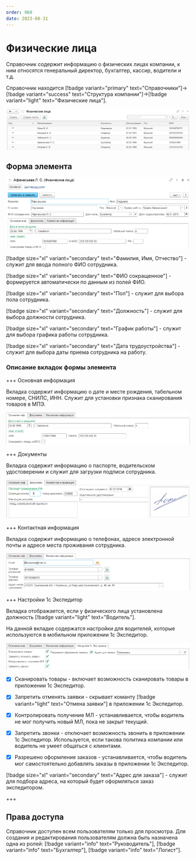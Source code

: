 ```yaml
---
order: 960
date: 2023-08-31
---
```

# Физические лица


Справочник содержит информацию о физических лицах компании, к ним относятся генеральный директор, бухгалтер, кассир, водители и т.д.

Справочник находится [!badge variant="primary" text="Справочники"]->[!badge variant="success" text="Структура компании"]->[!badge variant="light" text="Физические лица"].

![Форма списка физические лица](/images/Форма_списка_физические_лица.jpg)

## Форма элемента

![](/images/Форма_элемента_физические_лица.jpg)

[!badge size="xl" variant="secondary" text="Фамилия, Имя, Отчество"] - служит для ввода полного ФИО сотрудника.

[!badge size="xl" variant="secondary" text="ФИО сокращенное"] - формируется автоматически по данным из полей ФИО.

[!badge size="xl" variant="secondary" text="Пол"] - служит для выбора пола сотрудника.

[!badge size="xl" variant="secondary" text="Должность"] - служит для выбора должности сотрудника.

[!badge size="xl" variant="secondary" text="График работы"] - служит для выбора графика работы сотрудника.

[!badge size="xl" variant="secondary" text="Дата трудоустройства"] - служит для выбора даты приема  сотрудника на работу.

### Описание вкладок формы элемента

+++ Основная информация

Вкладка содержит информацию о дате и месте рождения, табельном номере, СНИЛС, ИНН. Служит для установки признака сканирования товаров в МПЭ.

![](/images/Вкладка_осн_инф_физлица.jpg)

+++ Документы

Вкладка содержит информацию о паспорте, водительском удостоверении и служит для загрузки подписи сотрудника.

![](/images/Вкладка_док_физлица.jpg)

+++ Контактная информация

Вкладка содержит информацию о телефонах, адресе электронной почты и адресе места проживания сотрудника.

![](/images/Вкладка_контакты.jpg)

+++ Настройки 1с Экспедитор

Вкладка отображается, если у физического лица установлена должность [!badge variant="light" text="Водитель"]. 

На данной вкладке содержатся настройки для водителей, которые используются в мобильном приложении 1с Экспедитор.

![](/images/Вкладка_настройки_1с_экспедитор.jpg)

- [x] Сканировать товары - включает возможность сканировать товары в приложении 1с Экспедитор.

- [x] Запретить отменять заявки - скрывает команту [!badge variant="light" text="Отмена заявки"] в приложении 1с Экспедитор.

- [x] Контролировать получение МЛ - устанавливается, чтобы водитель не мог получить новый МЛ, пока не закрыт текущий.

- [x] Запретить звонки - отключает возможность звонить в приложении 1с Экспедитор. Используется, если такова политика компании или водитель не умеет общаться с клиентами.

- [x] Разрешено оформление заказов - устанавливается, чтобы водитель мог самостоятельно добавлять заказы в приложении 1с Экспедитор.

[!badge size="xl" variant="secondary" text="Адрес для заказа"] - служит для подбора адреса, на который будет оформляться заказ экспедитором.

+++

## Права доступа

Справочник доступен всем пользователям только для просмотра. Для создания и редактирования пользователям должна быть назначена одна из ролей: [!badge variant="info" text="Руководитель"], [!badge variant="info" text="Бухгалтер"], [!badge variant="info" text="Логист"].
